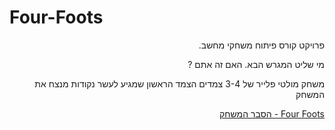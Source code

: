 # Four-Foots
<div lang="he" dir="rtl">
  פרויקט קורס פיתוח משחקי מחשב.
  
מי שליט המגרש הבא. האם זה אתם ?
  
  משחק מולטי פלייר של 3-4 צמדים
  הצמד הראשון שמגיע לעשר נקודות מנצח את המשחק
  
[Four Foots - הסבר המשחק](https://github.com/ArielGameDev/Four-Foots/blob/main/Four%20Foots.pdf)


</div>
  
  
